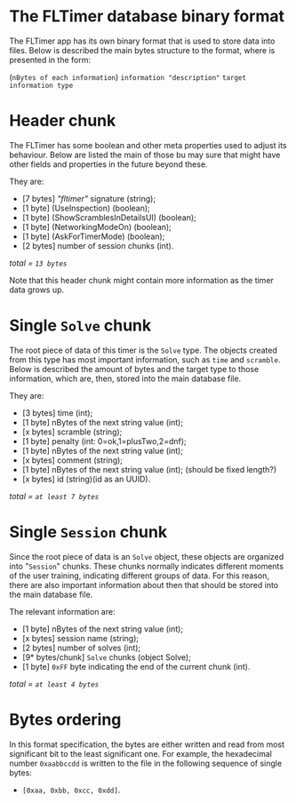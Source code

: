 # The FLTimer database binary format

The FLTimer app has its own binary format that is used to store data into files. Below is described
the main bytes structure to the format, where is presented in the form:

(`nBytes of each information`) `information "description"` `target information type`

# Header chunk

The FLTimer has some boolean and other meta properties used to adjust its behaviour. Below are
listed the main of those bu may sure that might have other fields and properties in the future
beyond these.

They are:

- [7 bytes] _"fltimer"_ signature (string);
- [1 byte] (UseInspection) (boolean);
- [1 byte] (ShowScramblesInDetailsUI) (boolean);
- [1 byte] (NetworkingModeOn) (boolean);
- [1 byte] (AskForTimerMode) (boolean);
- [2 bytes] number of session chunks (int).

*total = `13 bytes`*

Note that this header chunk might contain more information as the timer data grows up.

# Single `Solve` chunk

The root piece of data of this timer is the `Solve` type. The objects created from this type has
most important information, such as `time` and `scramble`. Below is described the amount of bytes
and the target type to those information, which are, then, stored into the main database file.

They are:

- [3 bytes] time (int);
- [1 byte] nBytes of the next string value (int);
- [x bytes] scramble (string);
- [1 byte] penalty (int: 0=ok,1=plusTwo,2=dnf);
- [1 byte] nBytes of the next string value (int);
- [x bytes] comment (string);
- [1 byte] nBytes of the next string value (int); (should be fixed length?)
- [x bytes] id (string)(id as an UUID).

*total = `at least 7 bytes`*

# Single `Session` chunk

Since the root piece of data is an `Solve` object, these objects are organized into "`Session`"
chunks. These chunks normally indicates different moments of the user training, indicating different
groups of data. For this reason, there are also important information about then that should be
stored into the main database file.

The relevant information are:

- [1 byte] nBytes of the next string value (int);
- [x bytes] session name (string);
- [2 bytes] number of solves (int);
- [9* bytes/chunk] `Solve` chunks (object Solve);
- [1 byte] `0xFF` byte indicating the end of the current chunk (int).

*total = `at least 4 bytes`*

# Bytes ordering

In this format specification, the bytes are either written and read from most significant bit to the
least significant one. For example, the hexadecimal number `0xaabbccdd` is written to the file in the
following sequence of single bytes:

- `[0xaa, 0xbb, 0xcc, 0xdd]`.
